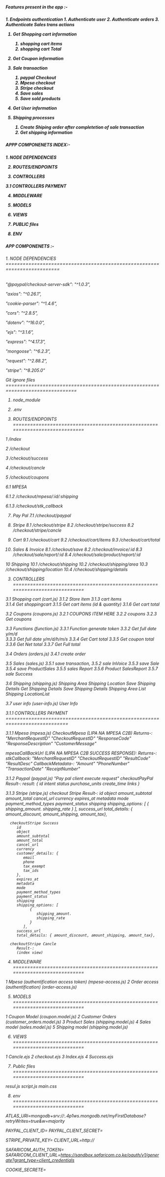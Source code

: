 <h5>Features present in the app :-<h5> 
1. Endpoints authentication
   1. Authenticate user
   2. Authenticate orders
   3. Authenticate Sales trans actions 

1. Get Shopping cart information 
   1. shopping cart items
   2. shopping cart Total

2.  Get Coupon information  

3. Sale transaction 
   1. paypal Checkout
   2. Mpesa checkout
   3. Stripe checkout 
   4. Save sales
   5. Save sold products

4. Get User information

5. Shipping processes
   1. Create Shiping order after completetion of sale transaction
   2. Get shipping information

<h5>APPP COMPONENETS INDEX:-<h5> 
1. NODE DEPENDENCIES

2. ROUTES/ENDPOINTS 

3. CONTROLLERS

  3.1 CONTROLLERS PAYMENT

4. MIDDLEWARE

5. MODELS

6. VIEWS

7. PUBLIC files

8. ENV
 
<h5>APP COMPONENETS :-<h5>
<h6>1. NODE DEPENDENCIES =========================================================================<h6>
<p>
"@paypal/checkout-server-sdk": "^1.0.3",

"axios": "^0.26.1",

"cookie-parser": "^1.4.6",

"cors": "^2.8.5",

"dotenv": "^16.0.0",

"ejs": "^3.1.6",

"express": "^4.17.3",

"mongoose": "^6.2.3",

"request": "^2.88.2",

"stripe": "^8.205.0"
</p>

Git ignore files ===============================================================================

1. node_module

2. .env

2. ROUTES/ENDPOINTS ============================================================================

1  /index

2  /checkout

3  /checkout/success

4  /checkout/cancle

5  /checkout/coupons

6.1 MPESA

6.1.2  /checkout/mpesa/:id/:shipping

6.1.3  /checkout/stk_callback

7. Pay Pal
7.1  /checkout/paypal

8. Stripe
8.1  /checkout/stripe
8.2  /checkout/stripe/success
8.2  /checkout/stripe/cancle

9.  Cart
9.1  /checkout/cart
9.2  /checkout/cart/items
9.3  /checkout/cart/total

8. Sales & Invoice
8.1  /checkout/save
8.2  /checkout/invoice/:id
8.3  /checkout/sale/report/:id
8.4  /checkout/sale/product/report/:id

10 Shipping
10.1 /checkout/shipping
10.2 /checkout/shipping/area
10.3 /checkout/shipping/location
10.4 /checkout/shipping/details

3. CONTROLLERS   ============================================================================

3.1 Shopping cart (cart.js) 
3.1.2 Store item
3.1.3 cart items  
3.1.4 Get shoppingcart
3.1.5 Get cart items (id & quantity)
3.1.6 Get cart total 

3.2 Coupons (coupons.js)
3.2.1 COUPONS ITEM HERE 
3.2.2 coupons
3.2.3 Get coupons 

3.3 Functions (function.js)
3.3.1 Function generate token 
3.3.2 Get full date y/m/d  
3.3.3 Get full date y/m/d/h/m/s
3.3.4 Get Cart total 
3.3.5 Get coupon total 
3.3.6 Get Net total 
3.3.7 Get Full total 
   
3.4 Orders (orders.js)
3.4.1 create order

3.5 Sales (sales.js) 
3.5.1 save transaction,
3.5.2 sale InVoice 
3.5.3 save Sale 
3.5.4 save ProductSales 
3.5.5 sales Report 
3.5.6 Product SalesReport
3.5.7 sale Success

3.6 Shipping (shipping.js)
   Shipping Area
   Shipping Location
   Save Shipping Details
   Get Shipping Details
   Save Shipping Details
   Shipping Area List
   Shipping LocationList

3.7 user info (user-info.js)
   User Info

3.1.1 CONTROLLERS PAYMENT ============================================================================

3.1.1 Mpesa (mpesa.js)
   CheckoutMpesa (LIPA NA MPESA C2B)
         Returns-:
            "MerchantRequestID"
            "CheckoutRequestID"
            "ResponseCode"
            "ResponseDescription"
            "CustomerMessage" 

   mpesaCallBackUrl (LIPA NA MPESA C2B  SUCCESS RESPONSE):
         Returns-:
          stkCallback:
            "MerchantRequestID"
            "CheckoutRequestID"
            "ResultCode"
            "ResultDesc"
            CallbackMetadata-:
               "Amount"
               "PhoneNumber"
               "TransactionDate"
               "ReceiptNumber"
             
3.1.2 Paypal (paypal.js) "Pay pal client execute request"
   checkoutPayPal
      Result-:
         result: {
            id
            intent
            status
            purchase_units
            create_time
            links
         }

3.1.3 Stripe (stripe.js)
   checkout Stripe
      Result-:
         id
         object
         amount_subtotal
         amount_total
         cancel_url 
         currency
         expires_at
         metadata
         mode
         payment_method_types
         payment_status
         shipping
         shipping_options: [
               {
                  shipping_amount.
                  shipping_rate
               }
            ], 
         success_url
         total_details: { amount_discount, amount_shipping, amount_tax}, 
         
      checkoutStripe Success  
         id
         object
         amount_subtotal
         amount_total
         cancel_url 
         currency
         customer_details: {
            email
            phone
            tax_exempt
            tax_ids
         },
         expires_at
         metadata
         mode
         payment_method_types
         payment_status
         shipping
         shipping_options: [
               {
                  shipping_amount.
                  shipping_rate
               }
            ], 
         success_url
         total_details: { amount_discount, amount_shipping, amount_tax}, 
      
      checkoutStripe Cancle  
         Result-:
         (index view)

4. MIDDLEWARE  ============================================================================

1 Mpesa (authentification access token)  (mpesa-access.js)
2 Order access (authentification)  (order-access.js)

5. MODELS  ============================================================================

1 Coupon Model  (coupon.model.js)
2 Customer Orders  (customer_orders.model.js)
3 Product Sales   (shipping.model.js)
4 Sales model  (sales.model.js)
5 Shipping model  (shipping.model.js)

6. VIEWS  ============================================================================

1 Cancle.ejs
2 checkout.ejs
3 Index.ejs
4 Success.ejs

 7. Public files  ============================================================================
 
  resul.js
  script.js
  main.css
  
8. env  ============================================================================

 ATLAS_URI=mongodb+srv://<UserName>:<password>.4p1ws.mongodb.net/myFirstDatabase?retryWrites=true&w=majority

 PAYPAL_CLIENT_ID=<Client id here>
 PAYPAL_CLIENT_SECRET=<Secrete here>

 STRIPE_PRIVATE_KEY=<Key here>
 CLIENT_URL=http:// 

 SAFARICOM_AUTH_TOKEN=<token here>
 SAFARICOM_CLIENT_URL=https://sandbox.safaricom.co.ke/oauth/v1/generate?grant_type=client_credentials


 COOKIE_SECRETE=<secrete here>
